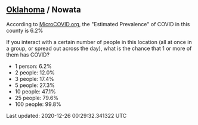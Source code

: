 
## [Oklahoma](/united-states/oklahoma) / Nowata

According to [MicroCOVID.org](http://microcovid.org),
the "Estimated Prevalence" of COVID in this county is 6.2%

If you interact with a certain number of people in this location
(all at once in a group, or spread out across the day), what is the chance that
1 or more of them has COVID?

- 1 person: 6.2%
- 2 people: 12.0%
- 3 people: 17.4%
- 5 people: 27.3%
- 10 people: 47.1%
- 25 people: 79.6%
- 100 people: 99.8%

Last updated: 2020-12-26 00:29:32.341322 UTC
